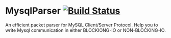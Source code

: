 # MysqlParser [![Build Status](https://travis-ci.org/tulayang/mysqlparser.svg?branch=master)](https://travis-ci.org/tulayang/mysqlparser)

An efficient packet parser for MySQL Client/Server Protocol. Help you to write Mysql communication in either BLOCKIONG-IO or NON-BLOCKING-IO.